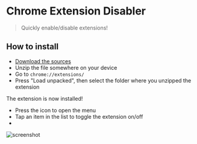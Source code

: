 # Chrome Extension Disabler
> Quickly enable/disable extensions!

## How to install

* [Download the sources](https://github.com/markknol/chrome-extension-disabler/archive/refs/heads/main.zip)
* Unzip the file somewhere on your device
* Go to `chrome://extensions/`
* Press "Load unpacked", then select the folder where you unzipped the extension

The extension is now installed! 
* Press the icon to open the menu
* Tap an item in the list to toggle the extension on/off
* 
![screenshot](https://github.com/markknol/chrome-extension-disabler/assets/576184/3f1a03e7-939e-44cd-9552-3e3b42eb8ca6)
